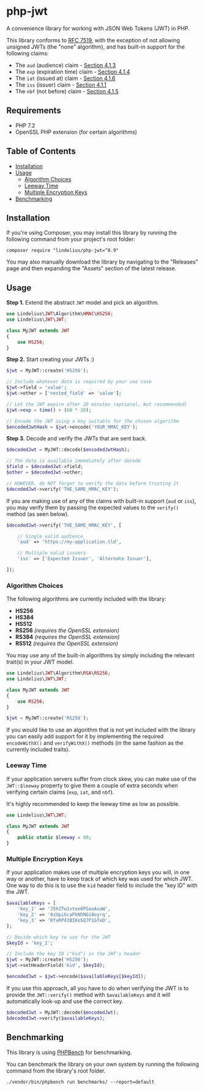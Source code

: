 # php-jwt

A convenience library for working with JSON Web Tokens (JWT) in PHP.

This library conforms to [RFC 7519](https://tools.ietf.org/html/rfc7519), with the exception of not allowing unsigned JWTs (the "none" algorithm), and has built-in support for the following claims:

- The `aud` (audience) claim - [Section 4.1.3](https://tools.ietf.org/html/rfc7519#section-4.1.3)
- The `exp` (expiration time) claim - [Section 4.1.4](https://tools.ietf.org/html/rfc7519#section-4.1.4)
- The `iat` (issued at) claim - [Section 4.1.6](https://tools.ietf.org/html/rfc7519#section-4.1.6)
- The `iss` (issuer) claim - [Section 4.1.1](https://tools.ietf.org/html/rfc7519#section-4.1.1)
- The `nbf` (not before) claim - [Section 4.1.5](https://tools.ietf.org/html/rfc7519#section-4.1.5)

## Requirements

- PHP 7.2
- OpenSSL PHP extension (for certain algorithms)

## Table of Contents

- [Installation](#installation)
- [Usage](#usage)
    - [Algorithm Choices](#algorithm-choices)
    - [Leeway Time](#leeway-time)
    - [Multiple Encryption Keys](#multiple-encryption-keys)
- [Benchmarking](#benchmarking)

## Installation

If you're using Composer, you may install this library by running the following command from your project's root folder:

```
composer require "lindelius/php-jwt=^0.9"
```

You may also manually download the library by navigating to the "Releases" page and then expanding the "Assets" section of the latest release.

## Usage

**Step 1.** Extend the abstract `JWT` model and pick an algorithm.

```php
use Lindelius\JWT\Algorithm\HMAC\HS256;
use Lindelius\JWT\JWT;

class MyJWT extends JWT
{
    use HS256;
}
```

**Step 2.** Start creating your JWTs :)

```php
$jwt = MyJWT::create('HS256');

// Include whatever data is required by your use case
$jwt->field = 'value';
$jwt->other = ['nested_field' => 'value'];

// Let the JWT expire after 20 minutes (optional, but recommended)
$jwt->exp = time() + (60 * 20);

// Encode the JWT using a key suitable for the chosen algorithm
$encodedJwtHash = $jwt->encode('YOUR_HMAC_KEY');
```

**Step 3.** Decode and verify the JWTs that are sent back.

```php
$decodedJwt = MyJWT::decode($encodedJwtHash);

// The data is available immediately after decode
$field = $decodedJwt->field;
$other = $decodedJwt->other;

// HOWEVER, do NOT forget to verify the data before trusting it
$decodedJwt->verify('THE_SAME_HMAC_KEY');
```

If you are making use of any of the claims with built-in support (`aud` or `iss`), you may verify them by passing the expected values to the `verify()` method (as seen below).

```php
$decodedJwt->verify('THE_SAME_HMAC_KEY', [

    // Single valid audience
    'aud' => 'https://my-application.tld',

    // Multiple valid issuers
    'iss' => ['Expected Issuer', 'Alternate Issuer'],

]); 
```

### Algorithm Choices

The following algorithms are currently included with the library:

- **HS256**
- **HS384**
- **HS512**
- **RS256** *(requires the OpenSSL extension)*
- **RS384** *(requires the OpenSSL extension)*
- **RS512** *(requires the OpenSSL extension)*

You may use any of the built-in algorithms by simply including the relevant trait(s) in your JWT model.

```php
use Lindelius\JWT\Algorithm\RSA\RS256;
use Lindelius\JWT\JWT;

class MyJWT extends JWT
{
    use RS256;
}

$jwt = MyJWT::create('RS256');
```

If you would like to use an algorithm that is not yet included with the library you can easily add support for it by implementing the required `encodeWithX()` and `verifyWithX()` methods (in the same fashion as the currently included traits).

### Leeway Time

If your application servers suffer from clock skew, you can make use of the `JWT::$leeway` property to give them a couple of extra seconds when verifying certain claims (`exp`, `iat`, and `nbf`).

It's highly recommended to keep the leeway time as low as possible.

```php
use Lindelius\JWT\JWT;

class MyJWT extends JWT
{
    public static $leeway = 60;
}
```

### Multiple Encryption Keys

If your application makes use of multiple encryption keys you will, in one way or another, have to keep track of which key was used for which JWT. One way to do this is to use the `kid` header field to include the "key ID" with the JWT.

```php
$availableKeys = [
    'key_1' => 'J5hZTw1vtee0PGaoAuaW',
    'key_2' => '8zUpiGcaPkNhNGi8oyrq',
    'key_3' => 'RfxRP43BIKoSQ7P1GfeO',
];

// Decide which key to use for the JWT
$keyId = 'key_2';

// Include the key ID ("kid") in the JWT's header
$jwt = MyJWT::create('HS256');
$jwt->setHeaderField('kid', $keyId);

$encodedJwt = $jwt->encode($availableKeys[$keyId]);
```

If you use this approach, all you have to do when verifying the JWT is to provide the `JWT::verify()` method with `$availableKeys` and it will automatically look-up and use the correct key.

```php
$decodedJwt = MyJWT::decode($encodedJwt);
$decodedJwt->verify($availableKeys);
```

## Benchmarking

This library is using [PHPBench](https://github.com/phpbench/phpbench) for benchmarking.

You can benchmark the library on your own system by running the following command from the library's root folder.

```
./vendor/bin/phpbench run benchmarks/ --report=default
```

